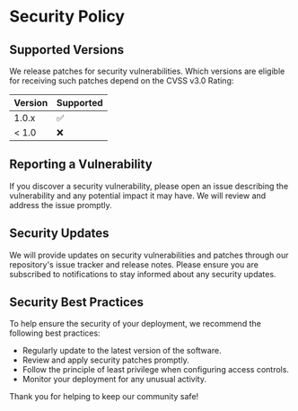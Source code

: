 # Security Policy

## Supported Versions

We release patches for security vulnerabilities. Which versions are eligible for receiving such patches depend on the CVSS v3.0 Rating:

| Version | Supported          |
| ------- | ------------------ |
| 1.0.x   | :white_check_mark: |
| < 1.0   | :x:                |

## Reporting a Vulnerability

If you discover a security vulnerability, please open an issue describing the vulnerability and any potential impact it may have. We will review and address the issue promptly.

## Security Updates

We will provide updates on security vulnerabilities and patches through our repository's issue tracker and release notes. Please ensure you are subscribed to notifications to stay informed about any security updates.

## Security Best Practices

To help ensure the security of your deployment, we recommend the following best practices:

- Regularly update to the latest version of the software.
- Review and apply security patches promptly.
- Follow the principle of least privilege when configuring access controls.
- Monitor your deployment for any unusual activity.

Thank you for helping to keep our community safe!
